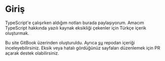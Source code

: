 # Giriş

TypeScript'e çalışırken aldığım notları burada paylaşıyorum. Amacım TypeScript hakkında yazılı kaynak eksikliği çekenler için Türkçe içerik oluşturmak.  
  
Bu site GitBook üzerinden oluşturuldu. Ayrıca [şu](https://github.com/afatihyavasi/TypeScript-Notlari) repodan içeriği inceleyebilirsiniz. Eksik veya hatalı gördüğünüz sayfaları düzenlemek için PR açarak destek olabilirsiniz.

  
  


